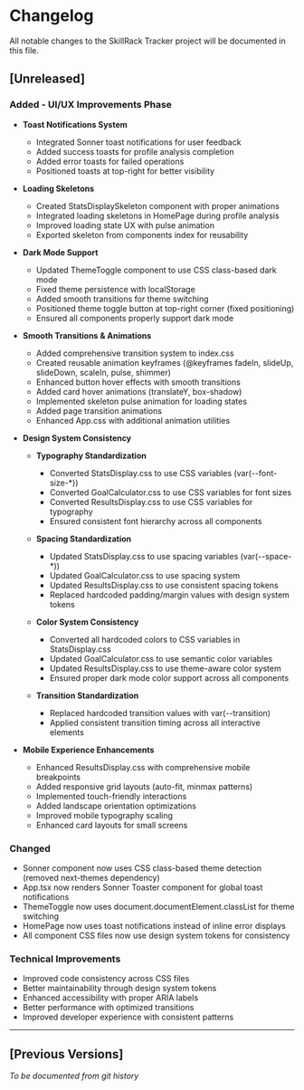 # Changelog

All notable changes to the SkillRack Tracker project will be documented in this file.

## [Unreleased]

### Added - UI/UX Improvements Phase
- **Toast Notifications System**
  - Integrated Sonner toast notifications for user feedback
  - Added success toasts for profile analysis completion
  - Added error toasts for failed operations
  - Positioned toasts at top-right for better visibility

- **Loading Skeletons**
  - Created StatsDisplaySkeleton component with proper animations
  - Integrated loading skeletons in HomePage during profile analysis
  - Improved loading state UX with pulse animation
  - Exported skeleton from components index for reusability

- **Dark Mode Support**
  - Updated ThemeToggle component to use CSS class-based dark mode
  - Fixed theme persistence with localStorage
  - Added smooth transitions for theme switching
  - Positioned theme toggle button at top-right corner (fixed positioning)
  - Ensured all components properly support dark mode

- **Smooth Transitions & Animations**
  - Added comprehensive transition system to index.css
  - Created reusable animation keyframes (@keyframes fadeIn, slideUp, slideDown, scaleIn, pulse, shimmer)
  - Enhanced button hover effects with smooth transitions
  - Added card hover animations (translateY, box-shadow)
  - Implemented skeleton pulse animation for loading states
  - Added page transition animations
  - Enhanced App.css with additional animation utilities

- **Design System Consistency**
  - **Typography Standardization**
    - Converted StatsDisplay.css to use CSS variables (var(--font-size-*))
    - Converted GoalCalculator.css to use CSS variables for font sizes
    - Converted ResultsDisplay.css to use CSS variables for typography
    - Ensured consistent font hierarchy across all components
  
  - **Spacing Standardization**
    - Updated StatsDisplay.css to use spacing variables (var(--space-*))
    - Updated GoalCalculator.css to use spacing system
    - Updated ResultsDisplay.css to use consistent spacing tokens
    - Replaced hardcoded padding/margin values with design system tokens
  
  - **Color System Consistency**
    - Converted all hardcoded colors to CSS variables in StatsDisplay.css
    - Updated GoalCalculator.css to use semantic color variables
    - Updated ResultsDisplay.css to use theme-aware color system
    - Ensured proper dark mode color support across all components
  
  - **Transition Standardization**
    - Replaced hardcoded transition values with var(--transition)
    - Applied consistent transition timing across all interactive elements

- **Mobile Experience Enhancements**
  - Enhanced ResultsDisplay.css with comprehensive mobile breakpoints
  - Added responsive grid layouts (auto-fit, minmax patterns)
  - Implemented touch-friendly interactions
  - Added landscape orientation optimizations
  - Improved mobile typography scaling
  - Enhanced card layouts for small screens

### Changed
- Sonner component now uses CSS class-based theme detection (removed next-themes dependency)
- App.tsx now renders Sonner Toaster component for global toast notifications
- ThemeToggle now uses document.documentElement.classList for theme switching
- HomePage now uses toast notifications instead of inline error displays
- All component CSS files now use design system tokens for consistency

### Technical Improvements
- Improved code consistency across CSS files
- Better maintainability through design system tokens
- Enhanced accessibility with proper ARIA labels
- Better performance with optimized transitions
- Improved developer experience with consistent patterns

---

## [Previous Versions]
*To be documented from git history*